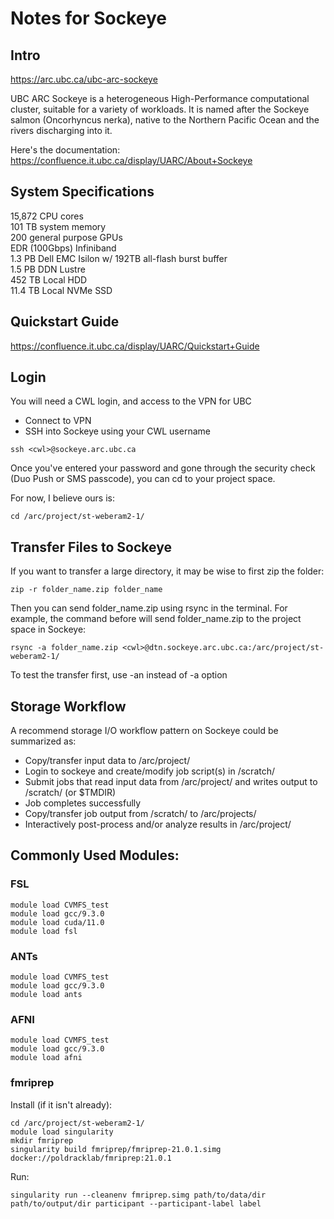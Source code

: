 # Notes for Sockeye

## Intro

https://arc.ubc.ca/ubc-arc-sockeye

UBC ARC Sockeye is a heterogeneous High-Performance computational cluster, suitable for a variety of workloads. It is named after the Sockeye salmon (Oncorhyncus nerka), native to the Northern Pacific Ocean and the rivers discharging into it.

Here's the documentation: https://confluence.it.ubc.ca/display/UARC/About+Sockeye

## System Specifications

15,872 CPU cores <br>
101 TB system memory <br>
200 general purpose GPUs <br>
EDR (100Gbps) Infiniband <br>
1.3 PB Dell EMC Isilon w/ 192TB all-flash burst buffer <br>
1.5 PB DDN Lustre <br>
452 TB Local HDD <br>
11.4 TB Local NVMe SSD <br>

## Quickstart Guide

https://confluence.it.ubc.ca/display/UARC/Quickstart+Guide

## Login

You will need a CWL login, and access to the VPN for UBC

* Connect to VPN
* SSH into Sockeye using your CWL username

```ssh <cwl>@sockeye.arc.ubc.ca```

Once you've entered your password and gone through the security check (Duo Push or SMS passcode), you can cd to your project space.

For now, I believe ours is:

`cd /arc/project/st-weberam2-1/`

## Transfer Files to Sockeye

If you want to transfer a large directory, it may be wise to first zip the folder:

`zip -r folder_name.zip folder_name`

Then you can send folder_name.zip using rsync in the terminal. For example, the command before will send folder_name.zip to the project space in Sockeye:

`rsync -a folder_name.zip <cwl>@dtn.sockeye.arc.ubc.ca:/arc/project/st-weberam2-1/`

To test the transfer first, use -an instead of -a option

## Storage Workflow

A recommend storage I/O workflow pattern on Sockeye could be summarized as:

* Copy/transfer input data to /arc/project/<alloc-code>
* Login to sockeye and create/modify job script(s) in /scratch/<alloc-code>
* Submit jobs that read input data from /arc/project/<alloc-code> and writes output to /scratch/<alloc-code> (or $TMDIR)
* Job completes successfully
* Copy/transfer job output from /scratch/<alloc-code> to /arc/projects/<alloc-code>
* Interactively post-process and/or analyze results in /arc/project/<alloc-code>

## Commonly Used Modules:
  
### FSL
  
```  
module load CVMFS_test
module load gcc/9.3.0
module load cuda/11.0
module load fsl
```
  
### ANTs

```
module load CVMFS_test
module load gcc/9.3.0
module load ants
```
  
### AFNI
  
```
module load CVMFS_test
module load gcc/9.3.0
module load afni
```
  
### fmriprep

Install (if it isn't already):

```
cd /arc/project/st-weberam2-1/
module load singularity
mkdir fmriprep
singularity build fmriprep/fmriprep-21.0.1.simg docker://poldracklab/fmriprep:21.0.1
```
  
Run:
  
```
singularity run --cleanenv fmriprep.simg path/to/data/dir path/to/output/dir participant --participant-label label
```

